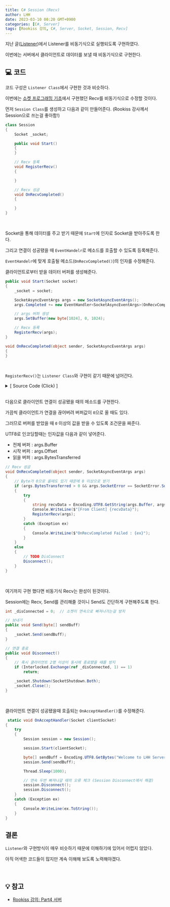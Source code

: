 ```yaml
---
title: C# Session (Recv)
author: LHH
date: 2023-03-10 00:20 GMT+0900
categories: [C#, Server]
tags: [Rookiss 강의, C#, Server, Socket, Session, Recv]
---
```


지난 글([Listener](/posts/CSharp-Listener))에서 Listener를 비동기식으로 실행되도록 구현하였다.

이번에는 서버에서 클라이언트로 데이터를 보낼 때 비동기식으로 구현한다.

## 💻 코드
코드 구성은 `Listener Class`에서 구현한 것과 비슷하다.

이번에는 [소켓 프로그래밍 기초](/posts/CSharp-소켓-프로그래밍-기초)에서 구현했던 Recv를 비동기식으로 수정할 것이다.

먼저 `Session Class`를 생성하고 다음과 같이 만들어준다. (Rookiss 강사께서 Session으로 쓰는걸 좋아함!)
```cs
class Session
{
    Socket _socket;

    public void Start()
    {
    }

    // Recv 등록
    void RegisterRecv()
    {

    }

    // Recv 성공
    void OnRecvCompleted()
    {

    }
}
```
<br>

Socket을 통해 데이터를 주고 받기 때문에 `Start`에 인자로 Socket을 받아주도록 한다.

그리고 연결이 성공됐을 때 `EventHandelr`로 메소드를 호출할 수 있도록 등록해준다.

`EventHandelr`에 맞게 호출될 메소드(`OnRecvCompleted()`)의 인자를 수정해준다.

클라이언트로부터 받을 데이터 버퍼를 생성해준다.
```cs
public void Start(Socket socket)
{
    _socket = socket;

    SocketAsyncEventArgs args = new SocketAsyncEventArgs();
    args.Completed += new EventHandler<SocketAsyncEventArgs>(OnRecvCompleted);

    // args 버퍼 생성
    args.SetBuffer(new byte[1024], 0, 1024);

    // Recv 등록
    RegisterRecv(args);
}

void OnRecvCompleted(object sender, SocketAsyncEventArgs args)
{
}
```
<br>

`RegisterRecv()`는 `Listener Class`와 구현이 같기 때문에 넘어간다.

<details>
<summary> [ Source Code (Click) ] </summary>
<div markdown="1">

```cs
void RegisterRecv(SocketAsyncEventArgs args)
{
    bool pending = _socket.ReceiveAsync(args);
    if (pending == false)
        OnRecvCompleted(null, args);
}
```

</div>
</details>

<br>

다음으로 클라이언트 연결이 성공됐을 때의 메소드를 구현한다.

가끔씩 클라이언트가 연결을 끊어버려 버퍼값이 `0`으로 올 때도 있다.

그러므로 버퍼를 받았을 때 `0` 이상의 값을 받을 수 있도록 조건문을 짜준다.

UTF8로 인코딩할때는 인자값을 다음과 같이 넣어준다.
- 전체 버퍼 : args.Buffer
- 시작 버퍼 : args.Offset
- 읽을 버퍼 : args.BytesTransferred
```cs
// Recv 성공
void OnRecvCompleted(object sender, SocketAsyncEventArgs args)
{
    // Byte가 0으로 올때도 있기 때문에 0 이상으로 받기
    if (args.BytesTransferred > 0 && args.SocketError == SocketError.Success)
    {
        try
        {
            string recvData = Encoding.UTF8.GetString(args.Buffer, args.Offset, args.BytesTransferred);
            Console.WriteLine($"[From Client] {recvData}");
            RegisterRecv(args);
        }
        catch (Exception ex)
        {
            Console.WriteLine($"OnRecvCompleted Failed : {ex}");
        }
    }
    else
    {
        // TODO DisConnect
        Disconnect();
    }
}
```
<br>

여기까지 구현 했다면 비동기식 Recv는 완성이 된것이다.

Session에는 Recv, Send를 관리해줄 것이니 Send도 간단하게 구현해주도록 한다.
```cs
int _disConnected = 0;  // 소켓이 연속으로 빠져나가는걸 방지

// 보내기
public void Send(byte[] sendBuff)
{
    _socket.Send(sendBuff);
}

// 연결 종료
public void Disconnect()
{
    // 혹시 클라이언트 2명 이상이 동시에 종료됐을 때를 방지
    if (Interlocked.Exchange(ref _disConnected, 1) == 1)
        return;

    _socket.Shutdown(SocketShutdown.Both);
    _socket.Close();
}
```
<br>

클라이언트 연결이 성공됐을때 호출되는 `OnAcceptHandler()`를 수정해준다.
```cs
 static void OnAcceptHandler(Socket clientSocket)
{
    try
    {
        Session session = new Session();

        session.Start(clientSocket);

        byte[] sendBuff = Encoding.UTF8.GetBytes("Welcome to LHH Server !!");
        session.Send(sendBuff);

        Thread.Sleep(1000);

        // 연속 두번 빠져나갈 때의 오류 체크 (Session Disconnect에서 해결)
        session.Disconnect();
        session.Disconnect();
    }
    catch (Exception ex)
    {
        Console.WriteLine(ex.ToString());
    }
}
```

## 결론
`Listener`와 구현방식이 매우 비슷하기 때문에 이해하기에 있어서 어렵지 않았다.

아직 어색한 코드들이 많지만 계속 이해해 보도록 노력해야겠다.

<br>

## 💡 참고
- [Rookiss 강의: Part4 서버](https://www.inflearn.com/course/%EC%9C%A0%EB%8B%88%ED%8B%B0-mmorpg-%EA%B0%9C%EB%B0%9C-part4)